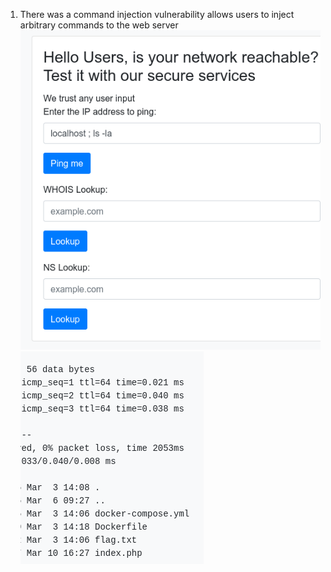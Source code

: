 1. There was a command injection vulnerability allows users to inject arbitrary commands to the web server
![alt text](image-1.png)
![alt text](image.png)